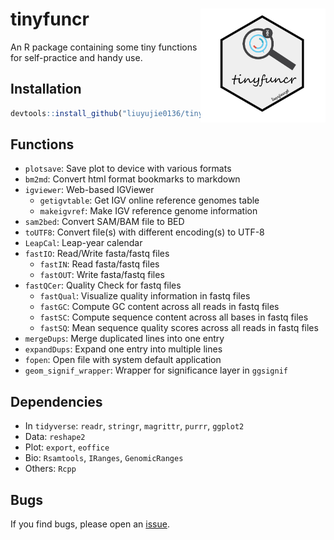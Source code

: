 # tinyfuncr <img src="logo-tinyfuncr.png" width=200 align="right" />

An R package containing some tiny functions for self-practice and handy use.

## Installation

```r
devtools::install_github("liuyujie0136/tinyfuncr")
```

## Functions

* `plotsave`: Save plot to device with various formats
* `bm2md`: Convert html format bookmarks to markdown
* `igviewer`: Web-based IGViewer
  * `getigvtable`: Get IGV online reference genomes table
  * `makeigvref`: Make IGV reference genome information
* `sam2bed`: Convert SAM/BAM file to BED
* `toUTF8`: Convert file(s) with different encoding(s) to UTF-8
* `LeapCal`: Leap-year calendar
* `fastIO`: Read/Write fasta/fastq files
  * `fastIN`: Read fasta/fastq files
  * `fastOUT`: Write fasta/fastq files
* `fastQCer`: Quality Check for fastq files
  * `fastQual`: Visualize quality information in fastq files
  * `fastGC`: Compute GC content across all reads in fastq files
  * `fastSC`: Compute sequence content across all bases in fastq files
  * `fastSQ`: Mean sequence quality scores across all reads in fastq files
* `mergeDups`: Merge duplicated lines into one entry
* `expandDups`: Expand one entry into multiple lines
* `fopen`: Open file with system default application
* `geom_signif_wrapper`: Wrapper for significance layer in `ggsignif`

## Dependencies

* In `tidyverse`: `readr`, `stringr`, `magrittr`, `purrr`, `ggplot2`
* Data: `reshape2`
* Plot: `export`, `eoffice`
* Bio: `Rsamtools`, `IRanges`, `GenomicRanges`
* Others: `Rcpp`

## Bugs

If you find bugs, please open an [issue](https://github.com/liuyujie0136/tinyfuncr/issues).
